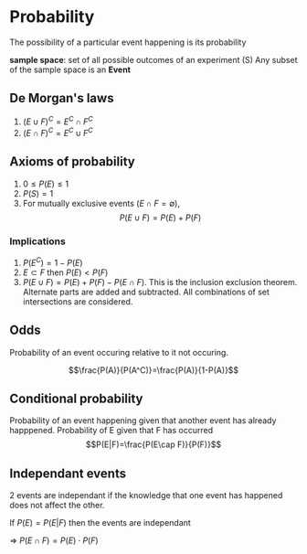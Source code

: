 # Probability
The possibility of a particular event happening is its probability 

**sample space**: set of all possible outcomes of an experiment (S)
Any subset of the sample space is an **Event**

## De Morgan's laws
1. $(E\cup F)^C=E^C \cap F^C$
2. $(E\cap F)^C=E^C \cup F^C$

## Axioms of probability 
1. $0\le P(E) \le 1$
2. $P(S)=1$
3. For mutually exclusive events ($E \cap F = \emptyset$),$$P(E\cup F)=P(E)+P(F)$$

### Implications
1. $P(E^C)=1-P(E)$
2. $E\subset F$ then $P(E)<P(F)$
3. $P(E \cup F)=P(E) + P(F) -P(E\cap F)$. This is the inclusion exclusion theorem. Alternate parts are added and subtracted. All combinations of set intersections are considered.

## Odds
Probability of an event occuring relative to it not occuring.

$$\frac{P(A)}{P(A^C)}=\frac{P(A)}{1-P(A)}$$

## Conditional probability 
Probability of an event happening given that another event has already happpened. Probability of E given that F has occurred 
$$P(E|F)=\frac{P(E\cap F)}{P(F)}$$

## Independant events
2 events are independant if the knowledge that one event has happened does not affect the other.

If $P(E)=P(E|F)$ then the events are independant

=> $P(E\cap F)=P(E)\cdot P(F)$